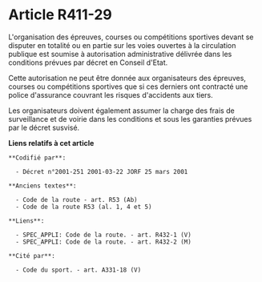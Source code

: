 # Article R411-29

L'organisation des épreuves, courses ou compétitions sportives devant se disputer en totalité ou en partie sur les voies
ouvertes à la circulation publique est soumise à autorisation administrative délivrée dans les conditions prévues par décret
en Conseil d'Etat.

Cette autorisation ne peut être donnée aux organisateurs des épreuves, courses ou compétitions sportives que si ces derniers
ont contracté une police d'assurance couvrant les risques d'accidents aux tiers.

Les organisateurs doivent également assumer la charge des frais de surveillance et de voirie dans les conditions et sous les
garanties prévues par le décret susvisé.

**Liens relatifs à cet article**

	**Codifié par**:

	  - Décret n°2001-251 2001-03-22 JORF 25 mars 2001

	**Anciens textes**:

	  - Code de la route - art. R53 (Ab)
	  - Code de la route R53 (al. 1, 4 et 5)

	**Liens**:

	  - SPEC_APPLI: Code de la route. - art. R432-1 (V)
	  - SPEC_APPLI: Code de la route. - art. R432-2 (M)

	**Cité par**:

	  - Code du sport. - art. A331-18 (V)
